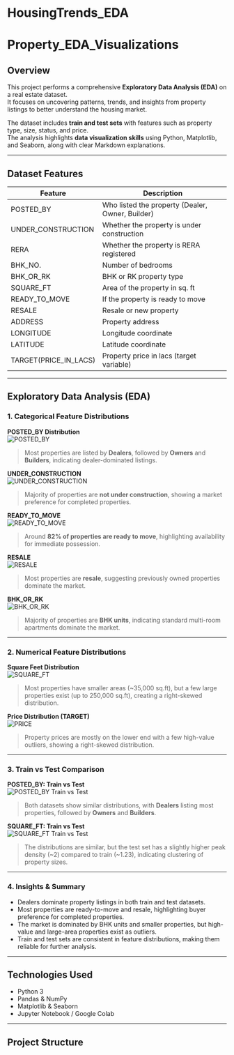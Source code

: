 # HousingTrends_EDA
# Property_EDA_Visualizations

## Overview
This project performs a comprehensive **Exploratory Data Analysis (EDA)** on a real estate dataset.  
It focuses on uncovering patterns, trends, and insights from property listings to better understand the housing market.

The dataset includes **train and test sets** with features such as property type, size, status, and price.  
The analysis highlights **data visualization skills** using Python, Matplotlib, and Seaborn, along with clear Markdown explanations.

---

## Dataset Features

| Feature | Description |
|---------|-------------|
| POSTED_BY | Who listed the property (Dealer, Owner, Builder) |
| UNDER_CONSTRUCTION | Whether the property is under construction |
| RERA | Whether the property is RERA registered |
| BHK_NO. | Number of bedrooms |
| BHK_OR_RK | BHK or RK property type |
| SQUARE_FT | Area of the property in sq. ft |
| READY_TO_MOVE | If the property is ready to move |
| RESALE | Resale or new property |
| ADDRESS | Property address |
| LONGITUDE | Longitude coordinate |
| LATITUDE | Latitude coordinate |
| TARGET(PRICE_IN_LACS) | Property price in lacs (target variable) |

---

## Exploratory Data Analysis (EDA)

### 1. Categorical Feature Distributions

**POSTED_BY Distribution**  
![POSTED_BY](plots/01_posted_by_distribution.png)  
> Most properties are listed by **Dealers**, followed by **Owners** and **Builders**, indicating dealer-dominated listings.

**UNDER_CONSTRUCTION**  
![UNDER_CONSTRUCTION](plots/02_under_construction.png)  
> Majority of properties are **not under construction**, showing a market preference for completed properties.

**READY_TO_MOVE**  
![READY_TO_MOVE](plots/03_ready_to_move_pie.png)  
> Around **82% of properties are ready to move**, highlighting availability for immediate possession.

**RESALE**  
![RESALE](plots/04_resale_distribution.png)  
> Most properties are **resale**, suggesting previously owned properties dominate the market.

**BHK_OR_RK**  
![BHK_OR_RK](plots/05_bhk_or_rk_distribution.png)  
> Majority of properties are **BHK units**, indicating standard multi-room apartments dominate the market.

---

### 2. Numerical Feature Distributions

**Square Feet Distribution**  
![SQUARE_FT](plots/06_square_ft_distribution.png)  
> Most properties have smaller areas (~35,000 sq.ft), but a few large properties exist (up to 250,000 sq.ft), creating a right-skewed distribution.

**Price Distribution (TARGET)**  
![PRICE](plots/07_target_price_distribution.png)  
> Property prices are mostly on the lower end with a few high-value outliers, showing a right-skewed distribution.

---

### 3. Train vs Test Comparison

**POSTED_BY: Train vs Test**  
![POSTED_BY Train vs Test](plots/08_posted_by_train_vs_test.png)  
> Both datasets show similar distributions, with **Dealers** listing most properties, followed by **Owners** and **Builders**.

**SQUARE_FT: Train vs Test**  
![SQUARE_FT Train vs Test](plots/09_square_ft_train_vs_test.png)  
> The distributions are similar, but the test set has a slightly higher peak density (~2) compared to train (~1.23), indicating clustering of property sizes.

---

### 4. Insights & Summary
- Dealers dominate property listings in both train and test datasets.  
- Most properties are ready-to-move and resale, highlighting buyer preference for completed properties.  
- The market is dominated by BHK units and smaller properties, but high-value and large-area properties exist as outliers.  
- Train and test sets are consistent in feature distributions, making them reliable for further analysis.  

---

## Technologies Used
- Python 3  
- Pandas & NumPy  
- Matplotlib & Seaborn  
- Jupyter Notebook / Google Colab  

---

## Project Structure

